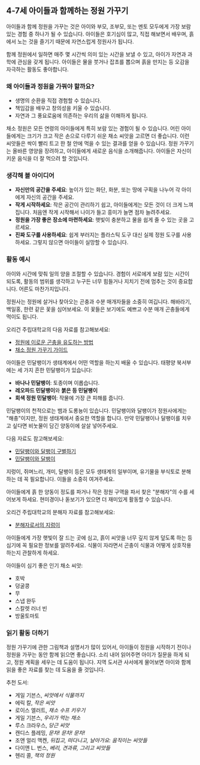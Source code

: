 ## 4-7세 아이들과 함께하는 정원 가꾸기

아이들과 함께 정원을 가꾸는 것은 아이와 부모, 조부모, 또는 멘토 모두에게 가장 보람 있는 경험 중 하나가 될 수 있습니다. 아이들은 호기심이 많고, 직접 해보면서 배우며, 흙에서 노는 것을 즐기기 때문에 자연스럽게 정원사가 됩니다.

함께 정원에서 일하면 매주 몇 시간씩 의미 있는 시간을 보낼 수 있고, 아이가 자연과 과학에 관심을 갖게 됩니다. 아이들은 물을 붓거나 잡초를 뽑으며 흙을 만지는 등 오감을 자극하는 활동도 좋아합니다.

### 왜 아이들과 정원을 가꿔야 할까요?

- 생명의 순환을 직접 경험할 수 있습니다.
- 책임감을 배우고 창의성을 키울 수 있습니다.
- 자연과 그 풍요로움에 의존하는 우리의 삶을 이해하게 됩니다.

채소 정원은 모든 연령의 아이들에게 특히 보람 있는 경험이 될 수 있습니다. 어린 아이들에게는 크기가 크고 작은 손으로 다루기 쉬운 채소 씨앗을 고르면 더 좋습니다. 이런 씨앗들은 싹이 빨리 트고 한 철 안에 먹을 수 있는 결과를 얻을 수 있습니다. 정원 가꾸기는 올바른 영양을 장려하고, 아이들에게 새로운 음식을 소개해줍니다. 아이들은 자신이 키운 음식을 더 잘 먹으려 할 것입니다.

### 생각해 볼 아이디어

- **자신만의 공간을 주세요**: 높이가 있는 화단, 화분, 또는 땅에 구획을 나누어 각 아이에게 자신의 공간을 주세요.
- **작게 시작하세요**: 작은 공간이 관리하기 쉽고, 아이들에게는 모든 것이 더 크게 느껴집니다. 처음엔 작게 시작해서 나이가 들고 흥미가 늘면 점차 늘려주세요.
- **정원을 가장 좋은 장소에 마련하세요**: 햇빛이 충분하고 물을 쉽게 줄 수 있는 곳을 고르세요.
- **진짜 도구를 사용하세요**: 쉽게 부러지는 플라스틱 도구 대신 실제 정원 도구를 사용하세요. 그렇지 않으면 아이들이 실망할 수 있습니다.

### 활동 예시

아이와 시간에 맞춰 일의 양을 조절할 수 있습니다. 경험이 서로에게 보람 있는 시간이 되도록, 활동의 범위를 생각하고 누구든 너무 힘들거나 지치기 전에 멈추는 것이 중요합니다. 어른도 마찬가지입니다.


정원사는 정원에 살거나 찾아오는 곤충과 수분 매개자들을 소중히 여깁니다. 해바라기, 백일홍, 한련 같은 꽃을 심어보세요. 이 꽃들은 보기에도 예쁘고 수분 매개 곤충들에게 먹이도 됩니다.

오리건 주립대학교의 다음 자료를 참고해보세요:

- [정원에 이로운 곤충을 유도하는 방법](https://catalog.extension.oregonstate.edu/pnw550)
- [채소 정원 가꾸기 가이드](https://catalog.extension.oregonstate.edu/em9032)


아이들은 민달팽이가 생태계에서 어떤 역할을 하는지 배울 수 있습니다. 태평양 북서부에는 세 가지 흔한 민달팽이가 있습니다:

- **바나나 민달팽이**: 토종이며 이롭습니다.
- **레오파드 민달팽이**와 **붉은 등 민달팽이**
- **회색 정원 민달팽이**: 작물에 가장 큰 피해를 줍니다.

민달팽이의 천적으로는 뱀과 도롱뇽이 있습니다. 민달팽이와 달팽이가 정원사에게는 "해충"이지만, 정원 생태계에서 중요한 역할을 합니다. 만약 민달팽이나 달팽이를 치우고 싶다면 비눗물이 담긴 양동이에 살살 넣어주세요.

다음 자료도 참고해보세요:

- [민달팽이와 달팽이 구별하기](https://agsci.oregonstate.edu/slug-portal/identification)
- [민달팽이와 달팽이](https://www.oregon.gov/oda/shared/documents/publications/ippm/odaguidemolluscs2016forweb.pdf)


지렁이, 쥐며느리, 개미, 달팽이 등은 모두 생태계의 일부이며, 유기물을 부식토로 분해하는 데 꼭 필요합니다. 이들을 소중히 여겨주세요.

아이들에게 흙 한 양동이 정도를 파거나 작은 정원 구역을 파서 찾은 "분해자"의 수를 세어보게 하세요. 현미경이나 돋보기가 있으면 더 재미있게 활동할 수 있습니다.

오리건 주립대학교의 분해자 자료를 참고해보세요:

- [분해자로서의 지렁이](https://lpi.oregonstate.edu/sites/lpi.oregonstate.edu/files/pdf/hyp/lessons-manuals/K12/K5/grade_three_worms_as_decomposers.pdf)


아이들에게 가장 햇빛이 잘 드는 곳에 심고, 흙이 씨앗을 너무 깊지 않게 덮도록 하는 등 심기에 꼭 필요한 정보를 알려주세요. 식물이 자라면서 곤충이 식물과 어떻게 상호작용하는지 관찰하게 하세요.

아이들이 심기 좋은 인기 채소 씨앗:

- 호박
- 덩굴콩
- 무
- 스냅 완두
- 스칼렛 러너 빈
- 방울토마토

### 읽기 활동 더하기

정원 가꾸기에 관한 그림책과 설명서가 많이 있어서, 아이들이 정원을 시작하기 전이나 정원을 가꾸는 동안 함께 읽으면 좋습니다. 소리 내어 읽어주면 아이가 질문을 하게 되고, 정원 계획을 세우는 데 도움이 됩니다. 지역 도서관 사서에게 물어보면 아이와 함께 읽을 좋은 자료를 찾는 데 도움을 줄 것입니다.

추천 도서:

- 게일 기븐스, *씨앗에서 식물까지*
- 에릭 칼, *작은 씨앗*
- 로이스 엘러트, *채소 수프 키우기*
- 게일 기븐스, *우리가 먹는 채소*
- 루스 크라우스, *당근 씨앗*
- 캔디스 플레밍, *문차! 문차! 문차!*
- 조앤 얼리 맥켄, *뒤집고, 떠다니고, 날아가요: 움직이는 씨앗들*
- 다이앤 L. 번스, *베리, 견과류, 그리고 씨앗들*
- 헨리 콜, *잭의 정원*
